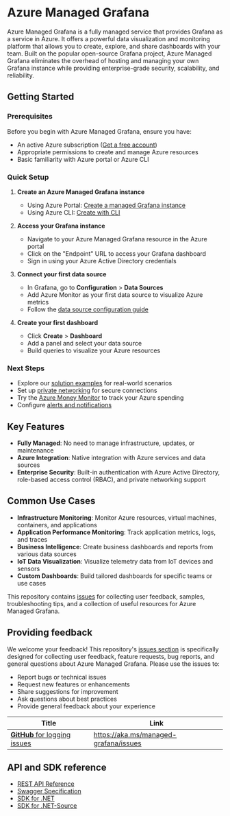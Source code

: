 # Azure Managed Grafana

Azure Managed Grafana is a fully managed service that provides Grafana as a service in Azure. It offers a powerful data visualization and monitoring platform that allows you to create, explore, and share dashboards with your team. Built on the popular open-source Grafana project, Azure Managed Grafana eliminates the overhead of hosting and managing your own Grafana instance while providing enterprise-grade security, scalability, and reliability.

## Getting Started

### Prerequisites

Before you begin with Azure Managed Grafana, ensure you have:

- An active Azure subscription ([Get a free account](https://azure.microsoft.com/free/))
- Appropriate permissions to create and manage Azure resources
- Basic familiarity with Azure portal or Azure CLI

### Quick Setup

1. **Create an Azure Managed Grafana instance**
   - Using Azure Portal: [Create a managed Grafana instance](https://learn.microsoft.com/en-us/azure/managed-grafana/quickstart-managed-grafana-portal)
   - Using Azure CLI: [Create with CLI](https://learn.microsoft.com/en-us/azure/managed-grafana/quickstart-managed-grafana-cli)

2. **Access your Grafana instance**
   - Navigate to your Azure Managed Grafana resource in the Azure portal
   - Click on the "Endpoint" URL to access your Grafana dashboard
   - Sign in using your Azure Active Directory credentials

3. **Connect your first data source**
   - In Grafana, go to **Configuration** > **Data Sources**
   - Add Azure Monitor as your first data source to visualize Azure metrics
   - Follow the [data source configuration guide](https://learn.microsoft.com/en-us/azure/managed-grafana/how-to-data-source-plugins-managed-identity)

4. **Create your first dashboard**
   - Click **Create** > **Dashboard** 
   - Add a panel and select your data source
   - Build queries to visualize your Azure resources

### Next Steps

- Explore our [solution examples](./solutions) for real-world scenarios
- Set up [private networking](./solutions/managed-private-endpoint) for secure connections
- Try the [Azure Money Monitor](./solutions/azure-money-monitor) to track your Azure spending
- Configure [alerts and notifications](https://learn.microsoft.com/en-us/azure/managed-grafana/how-to-create-alerts)

## Key Features

- **Fully Managed**: No need to manage infrastructure, updates, or maintenance
- **Azure Integration**: Native integration with Azure services and data sources
- **Enterprise Security**: Built-in authentication with Azure Active Directory, role-based access control (RBAC), and private networking support

## Common Use Cases

- **Infrastructure Monitoring**: Monitor Azure resources, virtual machines, containers, and applications
- **Application Performance Monitoring**: Track application metrics, logs, and traces
- **Business Intelligence**: Create business dashboards and reports from various data sources
- **IoT Data Visualization**: Visualize telemetry data from IoT devices and sensors
- **Custom Dashboards**: Build tailored dashboards for specific teams or use cases

This repository contains [issues](https://github.com/Azure/azure-managed-grafana/issues) for collecting user feedback, samples, troubleshooting tips, and a collection of useful resources for Azure Managed Grafana.

## Providing feedback

We welcome your feedback! This repository's [issues section](https://github.com/Azure/azure-managed-grafana/issues) is specifically designed for collecting user feedback, feature requests, bug reports, and general questions about Azure Managed Grafana. Please use the issues to:

- Report bugs or technical issues
- Request new features or enhancements
- Share suggestions for improvement
- Ask questions about best practices
- Provide general feedback about your experience

| Title | Link |
|-|-|
| [**GitHub** for logging issues](https://aka.ms/managed-grafana/issues) | https://aka.ms/managed-grafana/issues |

## API and SDK reference

* [REST API Reference](https://learn.microsoft.com/en-us/rest/api/managed-grafana/)
* [Swagger Specification](https://github.com/Azure/azure-rest-api-specs/blob/master/specification/dashboard/resource-manager/Microsoft.Dashboard/stable/2023-09-01/grafana.json)
* [SDK for .NET](https://www.nuget.org/packages/Azure.ResourceManager.Grafana)
* [SDK for .NET-Source](https://github.com/Azure/azure-sdk-for-net/tree/main/sdk/grafana/Azure.ResourceManager.Grafana)
